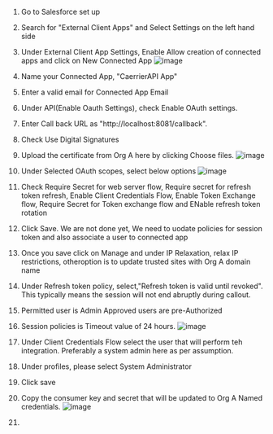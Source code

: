 1. Go to Salesforce set up
2. Search for "External Client Apps" and Select Settings on the left hand side
3. Under External Client App Settings, Enable Allow creation of connected apps and click on New Connected App
![image](https://github.com/user-attachments/assets/fa341747-17c1-496e-8551-1d438694875d)

4. Name your Connected App, "CaerrierAPI App"
5. Enter a valid email for Connected App Email
6. Under API(Enable Oauth Settings), check Enable OAuth settings.
7. Enter Call back URL as "http://localhost:8081/callback".
8. Check Use Digital Signatures
9. Upload the certificate from Org A here by clicking Choose files.
![image](https://github.com/user-attachments/assets/5eefb8b0-1a8e-4f38-85c1-4375bf32bd01)

10. Under Selected OAuth scopes, select below options
![image](https://github.com/user-attachments/assets/5493a87a-4f8d-4672-851d-271ec94f6aeb)
     
11. Check Require Secret for web server flow, Require secret for refresh token refresh, Enable Client Credentials Flow, Enable Token Exchange flow, Require Secret for Token exchange flow and ENable refresh token rotation
12. Click Save. We are not done yet, We need to uodate policies for session token and also associate a user to connected app
13. Once you save click on Manage and under IP Relaxation, relax IP restrictions, otheroption is to update trusted sites with Org A domain name
14. Under Refresh token policy, select,"Refresh token is valid until revoked". This typically means the session will not end abruptly during callout.
15. Permitted user is Admin Approved users are pre-Authorized
16. Session policies is Timeout value of 24 hours.
![image](https://github.com/user-attachments/assets/645a5a82-6137-4e3c-8e89-8cddf93cf6f9)

17. Under Client Credentials Flow select the user that will perform teh integration. Preferably a system admin here as per assumption.
18. Under profiles, please select System Administrator
29. Click save
20. Copy the consumer key and secret that will be updated to Org A Named credentials.
![image](https://github.com/user-attachments/assets/2a44985c-1ded-413c-81ae-33a59361c513)

    
22. 
